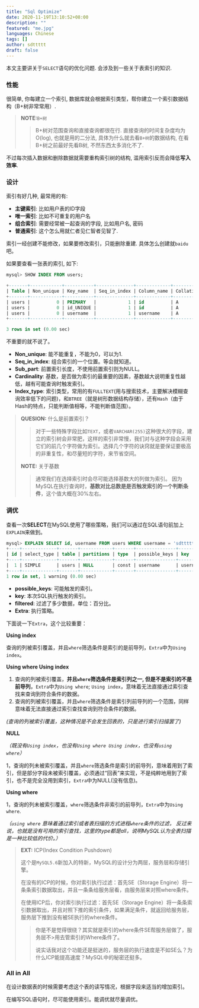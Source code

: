 ```yaml
---
title: "Sql Optimize"
date: 2020-11-19T13:10:52+08:00
description: ""
featured: "me.jpg"
languages: Chinese
tags: []
author: sdttttt
draft: false
---
```


本文主要讲关于`SELECT`语句的优化问题. 会涉及到一些关于表索引的知识.

### 性能

很简单, 你每建立一个索引, 数据库就会根据索引类型，帮你建立一个索引数据结构（B+树非常常用）.

> **NOTE:**`B+树`
> > B+树对范围查询和直接查询都很在行. 直接查询的时间复杂度均为O(log), 也就是用的二分法, 具体为什么就去看`B+树`的数据结构, 在看B+树之前最好先看B树, 不然东西太多消化不了.

不过每次插入数据和删除数据就需要重构索引树的结构, 滥用索引反而会降低**写入效率**.

### 设计

索引有好几种, 最常用的有:

- **主键索引**: 比如用户表的ID字段
- **唯一索引**: 比如不可重复的用户名
- **组合索引**: 需要经常被一起查询的字段, 比如用户名, 密码
- **普通索引**: 这个怎么用就仁者见仁智者见智了.

索引一经创建不能修改，如果要修改索引，只能删除重建. 具体怎么创建就`baidu`吧。

如果要查看一张表的索引, 如下:

```SQL
mysql> SHOW INDEX FROM users;

+-------+------------+-----------+--------------+-------------+-----------+-------------+----------+--------+------+------------+---------+---------------+
| Table | Non_unique | Key_name  | Seq_in_index | Column_name | Collation | Cardinality | Sub_part | Packed | Null | Index_type | Comment | Index_comment |
+-------+------------+-----------+--------------+-------------+-----------+-------------+----------+--------+------+------------+---------+---------------+
| users |          0 | PRIMARY   |            1 | id          | A         |        9847 |     NULL | NULL   |      | BTREE      |         |               |
| users |          0 | id_UNIQUE |            1 | id          | A         |        9847 |     NULL | NULL   |      | BTREE      |         |               |
| users |          0 | username  |            1 | username    | A         |        9847 |     NULL | NULL   |      | BTREE      |         |               |
+-------+------------+-----------+--------------+-------------+-----------+-------------+----------+--------+------+------------+---------+---------------+

3 rows in set (0.00 sec)
```

不重要的就不说了。

- **Non_unique**: 能不能重复，不能为0，可以为1.
- **Seq_in_index**: 组合索引的一个位置。等会就知道。
- **Sub_part**: 前置索引长度，不使用前置索引则为NULL。
- **Cardinality**: 基数，是否做为索引的最重要的因素，基数越大说明重复性越低，越有可能查询时触发索引。
- **Index_type**: 索引类型，常用的有`FULLTEXT`(用与搜索技术，主要解决模糊查询效率低下的问题)，和`BTREE`（就是树形数据结构存储），还有`Hash`（由于Hash的特点，只能判断值相等，不能判断值范围）。

> **QUESION:** 什么是前置索引？
> > 对于一些特殊字段比如`TEXT`，或者`VARCHAR(255)`这种很大的字段，建立的索引树会非常肥，这样的索引非常慢，我们对与这种字段会采用它们的前几个字符做为索引。选择几个字符的诀窍就是要保证要极高的非重复性，和尽量短的字符，来节省空间。
>
> **NOTE:** 关于基数
> > 通常我们在选择索引时会尽可能选择基数大的列做为索引。
因为MySQL在执行查询时，**基数对比总数是是否触发索引的一个判断条件**，这个值大概在30%左右。

### 调优

查看一次**SELECT**在MySQL使用了哪些策略，我们可以通过在SQL语句前加上`EXPLAIN`来做到。

```SQL
mysql> EXPLAIN SELECT id, username FROM users WHERE username = 'sdttttt';
+----+-------------+-------+------------+-------+---------------+----------+---------+-------+------+----------+-------------+
| id | select_type | table | partitions | type  | possible_keys | key      | key_len | ref   | rows | filtered | Extra       |
+----+-------------+-------+------------+-------+---------------+----------+---------+-------+------+----------+-------------+
|  1 | SIMPLE      | users | NULL       | const | username      | username | 50      | const |    1 |   100.00 | Using index |
+----+-------------+-------+------------+-------+---------------+----------+---------+-------+------+----------+-------------+
1 row in set, 1 warning (0.00 sec)
```

- **possible_keys**: 可能触发的索引。
- **key**: 本次SQL执行触发的索引。
- **filtered**: 过滤了多少数据，单位：百分比。
- **Extra**: 执行策略。

下面说一下`Extra`，这个比较重要：

**Using index**

查询的列被索引覆盖，并且`where`筛选条件是索引的是前导列，`Extra`中为`Using index`。

**Using where Using index**

1. 查询的列被索引覆盖，**并且`where`筛选条件是索引列之一, 但是不是索引的不是前导列**，`Extra`中为`Using where`; `Using index`，意味着无法直接通过索引查找来查询到符合条件的数据。
2. 查询的列被索引覆盖，并且`where`筛选条件是索引列前导列的一个范围，同样意味着无法直接通过索引查找查询到符合条件的数据。

*(查询的列被索引覆盖，这种情况是不会发生回表的，只是进行索引扫描罢了)*

**NULL**

*（既没有`Using index`，也没有`Using where Using index`，也没有`using where`）*

1，查询的列未被索引覆盖，并且`where`筛选条件是索引的前导列，意味着用到了索引，但是部分字段未被索引覆盖，必须通过“回表”来实现，不是纯粹地用到了索引，也不是完全没用到索引，`Extra`中为NULL(没有信息)。

**Using where**

1，查询的列未被索引覆盖，`where`筛选条件非索引的前导列，`Extra`中为`Using where`.

*（`using where` 意味着通过索引或者表扫描的方式进程`where`条件的过滤，
反过来说，也就是没有可用的索引查找，这里的type都是all，说明MySQL认为全表扫描是一种比较低的代价。）*


> **EXT:** ICP(Index Condition Pushdown)
>
> 这个是`MySQL5.6`新加入的特新，MySQL的设计分为两层，服务层和存储引擎。
>
> 在没有的ICP的时候，你对索引执行过滤：首先SE（Storage Engine）将一条条索引数据取出，并且一条条给服务层看，由服务层来对照where条件。
>
> 在使用ICP后，你对索引执行过滤：首先SE（Storage Engine）将一条条索引数据取出，并且对照下推的索引条件，如果满足条件，就返回给服务层，服务层下推到没有被SE执行的where条件。
>
> > 你是不是觉得很绕？其实就是索引的where条件SE帮服务层做了，服务层不>用去管索引的Where条件了。
> >
> > 说实话我对这个功能还是挺迷的，服务层的执行速度是不如SE么？为什么ICP能提高速度？MySQL中的秘密还挺多。

### All in All

在设计数据表的时候需要考虑这个表的读写情况，根据字段来适当的增加索引。

在编写SQL语句时，尽可能使用索引。能调优就尽量调优。